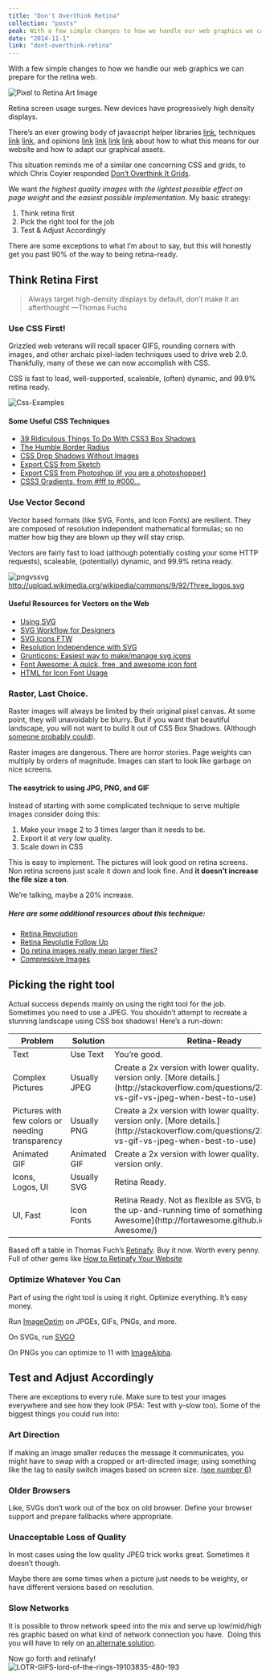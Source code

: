 ```yaml
---
title: "Don't Overthink Retina"
collection: "posts"
peak: With a few simple changes to how we handle our web graphics we can prepare for the retina…
date: "2014-11-1"
link: "dont-overthink-retina"
---
```


With a few simple changes to how we handle our web graphics we can prepare for the retina web.

![Pixel to Retina Art Image](pixel-to-retina.jpg)

Retina screen usage surges. New devices have progressively high density displays.

There’s an ever growing body of javascript helper libraries [link](http://www.smashingmagazine.com/2014/05/12/picturefill-2-0-responsive-images-and-the-perfect-polyfill/ "picturefill-2-0: Responsive Images and the perfect polyfill"), techniques [link](http://www.smashingmagazine.com/2013/06/02/clown-car-technique-solving-for-adaptive-images-in-responsive-web-design/ "Clown Car Technique") [link](http://ericportis.com/posts/2014/srcset-sizes/ "Srcset Sizes"), and opinions [link](http://davidwalsh.name/responsive-images "Responsive Images") [link](http://www.slideshare.net/teleject/convergese-adaptiveimagesconverge-se "Convergese Adaptive Images") [link](http://alistapart.com/article/responsive-images-how-they-almost-worked-and-what-we-need "Responsive Images: How they almost worked and what we need") [link](http://css-tricks.com/which-responsive-images-solution-should-you-use/ "Which Responsive Image Solution You Should Use") about how to what this means for our website and how to adapt our graphical assets.

This situation reminds me of a similar one concerning CSS and grids, to which Chris Coyier responded [Don’t Overthink It Grids](http://css-tricks.com/dont-overthink-it-grids/ "Don't Overthink it Grids").

We want _the highest quality images_ with _the lightest possible effect on page weight_ and _the easiest possible implementation_. My basic strategy:

1.  Think retina first
2.  Pick the right tool for the job
3.  Test & Adjust Accordingly

There are some exceptions to what I’m about to say, but this will honestly get you past 90% of the way to being retina-ready.

## Think Retina First

> Always target high-density displays by default, don’t make it an afterthought —Thomas Fuchs

### Use CSS First!

Grizzled web veterans will recall spacer GIFS, rounding corners with images, and other archaic pixel-laden techniques used to drive web 2.0\. Thankfully, many of these we can now accomplish with CSS.

CSS is fast to load, well-supported, scaleable, (often) dynamic, and 99.9% retina ready.

![Css-Examples](Css-Examples.jpg)

#### Some Useful CSS Techniques

*   [39 Ridiculous Things To Do With CSS3 Box Shadows](http://viget.com/inspire/39-ridiculous-things-to-do-with-css3-box-shadows)
*   [The Humble Border Radius](http://lea.verou.me/humble-border-radius/#intro)
*   [CSS Drop Shadows Without Images](http://nicolasgallagher.com/css-drop-shadows-without-images/demo/)
*   [Export CSS from Sketch](http://bohemiancoding.com/sketch/support/documentation/11-exporting/5-css.html)
*   [Export CSS from Photoshop (if you are a photoshopper)](http://blogs.adobe.com/jnack/2012/12/demo-new-css-export-from-photoshop-cs6.html)
*   [CSS3 Gradients, from #fff to #000…](http://lea.verou.me/css3-gradients/#intro)

### Use Vector Second

Vector based formats (like SVG, Fonts, and Icon Fonts) are resilient. They are composed of resolution independent mathematical formulas; so no matter how big they are blown up they will stay crisp.

Vectors are fairly fast to load (although potentially costing your some HTTP requests), scaleable, (potentially) dynamic, and 99.9% retina ready.

![pngvssvg](pngvssvg.png)  
http://upload.wikimedia.org/wikipedia/commons/9/92/Three_logos.svg

#### Useful Resources for Vectors on the Web

*   [Using SVG](http://css-tricks.com/using-svg/)
*   [SVG Workflow for Designers](http://danielmall.com/articles/svg-workflow-for-designers/)
*   [SVG Icons FTW](http://tympanus.net/codrops/2013/11/27/svg-icons-ftw/)
*   [Resolution Independence with SVG](http://www.smashingmagazine.com/2012/01/16/resolution-independence-with-svg/)
*   [Grunticons: Easiest way to make/manage svg icons](http://www.filamentgroup.com/lab/grunticon.html)
*   [Font Awesome: A quick, free, and awesome icon font](http://fortawesome.github.io/Font-Awesome/)
*   [HTML for Icon Font Usage](http://css-tricks.com/html-for-icon-font-usage/)

### Raster, Last Choice.

Raster images will always be limited by their original pixel canvas. At some point, they will unavoidably be blurry. But if you want that beautiful landscape, you will not want to build it out of CSS Box Shadows. (Although [someone probably could](http://codepen.io/tag/box-shadow/)).

Raster images are dangerous. There are horror stories. Page weights can multiply by orders of magnitude. Images can start to look like garbage on nice screens.

#### The **easy**trick to using JPG, PNG, and GIF

Instead of starting with some complicated technique to serve multiple images consider doing this:

1.  Make your image 2 to 3 times larger than it needs to be.
2.  Export it at _very low_ quality.
3.  Scale down in CSS

This is easy to implement. The pictures will look good on retina screens. Non retina screens just scale it down and look fine. And **it doesn’t increase the file size a ton**.

We’re talking, maybe a 20% increase.

##### Here are some additional resources about this technique:

*   [Retina Revolution](http://www.netvlies.nl/blog/design-interactie/retina-revolution)
*   [Retina Revolutie Follow Up](http://www.netvlies.nl/blog/design-interactie/retina-revolutie-follow-up)
*   [Do retina images really mean larger files?](http://alidark.com/responsive-retina-image-mobile/)
*   [Compressive Images](http://www.filamentgroup.com/lab/compressive-images.html)

## Picking the right tool

Actual success depends mainly on using the right tool for the job. Sometimes you need to use a JPEG. You shouldn’t attempt to recreate a stunning landscape using CSS box shadows! Here’s a run-down:

<table>

<thead>

<tr>

<th>Problem</th>

<th>Solution</th>

<th>Retina-Ready</th>

</tr>

</thead>

<tbody>

<tr>

<td>Text</td>

<td>Use Text</td>

<td>You’re good.</td>

</tr>

<tr>

<td>Complex Pictures</td>

<td>Usually JPEG</td>

<td>Create a 2x version with lower quality.  
Use this version only.  
[More details.](http://stackoverflow.com/questions/2336522/png-vs-gif-vs-jpeg-when-best-to-use)</td>

</tr>

<tr>

<td>Pictures  
with few colors  
or needing transparency</td>

<td>Usually PNG</td>

<td>Create a 2x version with lower quality.  
Use this version only.  
[More details.](http://stackoverflow.com/questions/2336522/png-vs-gif-vs-jpeg-when-best-to-use)</td>

</tr>

<tr>

<td>Animated GIF</td>

<td>Animated GIF</td>

<td>Create a 2x version with lower quality.  
Use this version only.</td>

</tr>

<tr>

<td>Icons, Logos, UI</td>

<td>Usually SVG</td>

<td>Retina Ready.</td>

</tr>

<tr>

<td>UI, Fast</td>

<td>Icon Fonts</td>

<td>Retina Ready.  
Not as flexible as SVG,  
but can’t beat the up-and-running  
time of something like [Font Awesome](http://fortawesome.github.io/Font-Awesome/)</td>

</tr>

</tbody>

</table>

Based off a table in Thomas Fuch’s [Retinafy](http://retinafy.me/). Buy it now. Worth every penny. Full of other gems like [How to Retinafy Your Website](http://mir.aculo.us/2012/06/26/flowchart-how-to-retinafy-your-website/)

### Optimize Whatever You Can

Part of using the right tool is using it right. Optimize everything. It’s easy money.

Run [ImageOptim](https://imageoptim.com/) on JPGEs, GIFs, PNGs, and more.

On SVGs, run [SVGO](https://github.com/svg/svgo)

On PNGs you can optimize to 11 with [ImageAlpha](http://pngmini.com/).

## Test and Adjust Accordingly

There are exceptions to every rule. Make sure to test your images everywhere and see how they look (PSA: Test with y-slow too). Some of the biggest things you could run into:

### Art Direction

If making an image smaller reduces the message it communicates, you might have to swap with a cropped or art-directed image; using something like the <picture> tag to easily switch images based on screen size. [(see number 6)](http://blog.cloudfour.com/8-guidelines-and-1-rule-for-responsive-images/)

### Older Browsers

Like, SVGs don’t work out of the box on old browser. Define your browser support and prepare fallbacks where appropriate.

### Unacceptable Loss of Quality

In most cases using the low quality JPEG trick works great. Sometimes it doesn’t though.

Maybe there are some times when a picture just needs to be weighty, or have different versions based on resolution.

### Slow Networks

It is possible to throw network speed into the mix and serve up low/mid/high res graphic based on what kind of network connection you have.  Doing this you will have to rely on [an alternate solution](http://www.smashingmagazine.com/2013/07/08/choosing-a-responsive-image-solution/).

Now go forth and retinafy!  
![LOTR-GIFS-lord-of-the-rings-19103835-480-193](LOTR-GIFS-lord-of-the-rings-19103835-480-193.gif)

</div>
